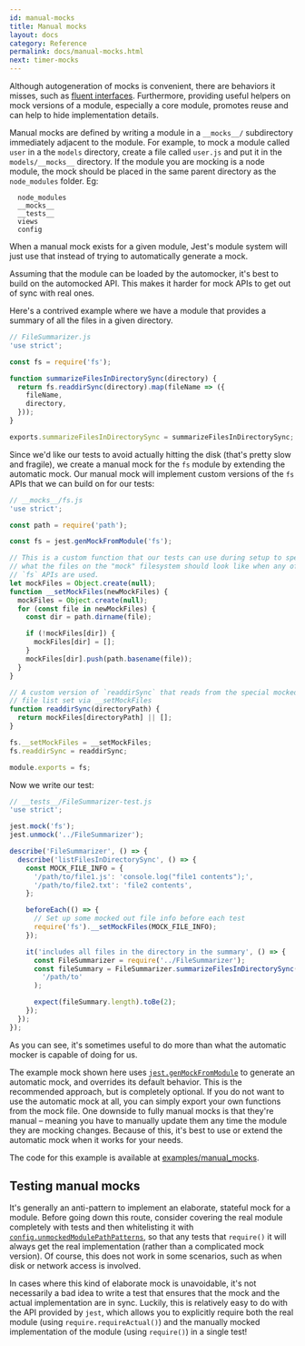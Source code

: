 ```yaml
---
id: manual-mocks
title: Manual mocks
layout: docs
category: Reference
permalink: docs/manual-mocks.html
next: timer-mocks
---
```


Although autogeneration of mocks is convenient, there are behaviors it misses,
such as [fluent interfaces](http://martinfowler.com/bliki/FluentInterface.html).
Furthermore, providing useful helpers on mock versions of a module, especially a
core module, promotes reuse and can help to hide implementation details.

Manual mocks are defined by writing a module in a `__mocks__/` subdirectory
immediately adjacent to the module. For example, to mock a module called
``user`` in a the ``models`` directory, create a file called ``user.js`` and
put it in the ``models/__mocks__`` directory. If the module you are mocking is
a node module, the mock should be placed in the same parent directory as the
``node_modules`` folder. Eg:

```
  node_modules
  __mocks__
  __tests__
  views
  config
```

When a manual mock exists for a given module, Jest's module system will just
use that instead of trying to automatically generate a mock.

Assuming that the module can be loaded by the automocker, it's best to build on
the automocked API. This makes it harder for mock APIs to get out of sync with
real ones.

Here's a contrived example where we have a module that provides a summary of
all the files in a given directory.

```javascript
// FileSummarizer.js
'use strict';

const fs = require('fs');

function summarizeFilesInDirectorySync(directory) {
  return fs.readdirSync(directory).map(fileName => ({
    fileName,
    directory,
  }));
}

exports.summarizeFilesInDirectorySync = summarizeFilesInDirectorySync;
```

Since we'd like our tests to avoid actually hitting the disk (that's pretty
slow and fragile), we create a manual mock for the `fs` module by extending the
automatic mock. Our manual mock will implement custom versions of the `fs` APIs
that we can build on for our tests:

```javascript
// __mocks__/fs.js
'use strict';

const path = require('path');

const fs = jest.genMockFromModule('fs');

// This is a custom function that our tests can use during setup to specify
// what the files on the "mock" filesystem should look like when any of the
// `fs` APIs are used.
let mockFiles = Object.create(null);
function __setMockFiles(newMockFiles) {
  mockFiles = Object.create(null);
  for (const file in newMockFiles) {
    const dir = path.dirname(file);

    if (!mockFiles[dir]) {
      mockFiles[dir] = [];
    }
    mockFiles[dir].push(path.basename(file));
  }
}

// A custom version of `readdirSync` that reads from the special mocked out
// file list set via __setMockFiles
function readdirSync(directoryPath) {
  return mockFiles[directoryPath] || [];
}

fs.__setMockFiles = __setMockFiles;
fs.readdirSync = readdirSync;

module.exports = fs;
```

Now we write our test:

```javascript
// __tests__/FileSummarizer-test.js
'use strict';

jest.mock('fs');
jest.unmock('../FileSummarizer');

describe('FileSummarizer', () => {
  describe('listFilesInDirectorySync', () => {
    const MOCK_FILE_INFO = {
      '/path/to/file1.js': 'console.log("file1 contents");',
      '/path/to/file2.txt': 'file2 contents',
    };

    beforeEach(() => {
      // Set up some mocked out file info before each test
      require('fs').__setMockFiles(MOCK_FILE_INFO);
    });

    it('includes all files in the directory in the summary', () => {
      const FileSummarizer = require('../FileSummarizer');
      const fileSummary = FileSummarizer.summarizeFilesInDirectorySync(
        '/path/to'
      );

      expect(fileSummary.length).toBe(2);
    });
  });
});
```

As you can see, it's sometimes useful to do more than what the automatic mocker
is capable of doing for us.

The example mock shown here uses [`jest.genMockFromModule`](/jest/docs/api.html#jest-genmockfrommodule-modulename)
to generate an automatic mock, and overrides its default behavior. This is the
recommended approach, but is completely optional. If you do not want to use the
automatic mock at all, you can simply export your own functions from the mock
file. One downside to fully manual mocks is that they're manual –
meaning you have to manually update them any time the module they are mocking
changes. Because of this, it's best to use or extend the automatic mock when it
works for your needs.

The code for this example is available at
[examples/manual_mocks](https://github.com/facebook/jest/tree/master/examples/manual_mocks).


Testing manual mocks
-------------

It's generally an anti-pattern to implement an elaborate, stateful mock for a
module. Before going down this route, consider covering the real module
completely with tests and then whitelisting it with
[`config.unmockedModulePathPatterns`](/jest/docs/api.html#config-unmockedmodulepathpatterns-array-string),
so that any tests that `require()` it will always get the real implementation
(rather than a complicated mock version). Of course, this does not work in some
scenarios, such as when disk or network access is involved.

In cases where this kind of elaborate mock is unavoidable, it's not necessarily
a bad idea to write a test that ensures that the mock and the actual
implementation are in sync. Luckily, this is relatively easy to do with the API
provided by `jest`, which allows you to explicitly require both the real module
(using `require.requireActual()`) and the manually mocked implementation of the
module (using `require()`) in a single test!
